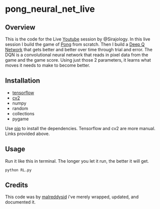 # pong_neural_net_live

## Overview
This is the code for the Live [Youtube](https://www.youtube.com/watch?v=Hqf__FlRlzg) session by @Sirajology. In this live session I build
the game of [Pong](http://www.ponggame.org) from scratch. Then I build a [Deep Q Network](https://www.quora.com/Artificial-Intelligence-What-is-an-intuitive-explanation-of-how-deep-Q-networks-DQN-work) that gets better and better over time through trial and error. The DQN is a convolutional neural network that reads in pixel data from the game and the game score. Using just those 2 parameters, it learns what moves it needs to make to become better.

## Installation


* [tensorflow](https://www.tensorflow.org)
* [cv2](http://www.pyimagesearch.com/2015/06/15/install-opencv-3-0-and-python-2-7-on-osx/)
* numpy
* random
* collections
* pygame

Use [pip](https://pypi.python.org/pypi/pip) to install the dependencies. Tensorflow and cv2 are more manual. Links provided above.

## Usage 

Run it like this in terminal. The longer you let it run, the better it will get.

```
python RL.py
```

## Credits

This code was by [malreddysid](https://github.com/malreddysid) i've merely wrapped, updated, and documented it. 

